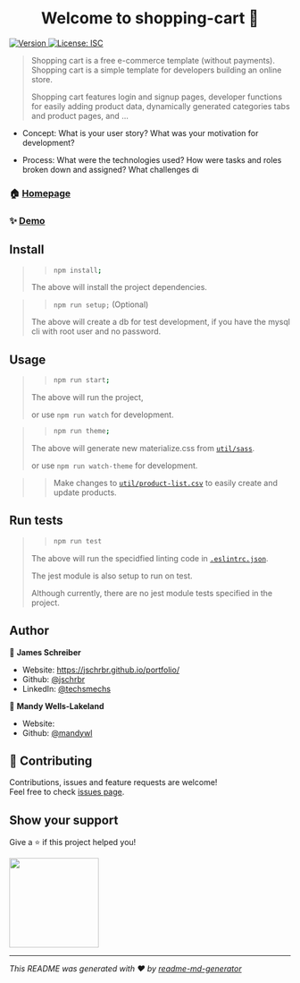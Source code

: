 <h1 align="center">Welcome to shopping-cart 👋</h1>
<p>
  <a href="https://www.npmjs.com/package/shopping-cart" target="_blank">
    <img alt="Version" src="https://img.shields.io/npm/v/shopping-cart.svg">
  </a>
  <a href="#" target="_blank">
    <img alt="License: ISC" src="https://img.shields.io/badge/License-ISC-yellow.svg" />
  </a>
</p>

> Shopping cart is a free e-commerce template (without payments). Shopping cart is a simple template for developers building an online store.
>
> Shopping cart features login and signup pages, developer functions for easily adding product data, dynamically generated categories tabs and product pages, and ...

- Concept: What is your user story? What was your motivation for development?

- Process: What were the technologies used? How were tasks and roles broken down and assigned? What challenges di

### 🏠 [Homepage](https://github.com/mandywl/shopping-cart)

### ✨ [Demo](TBA)

## Install

> > ```sh
> > npm install;
> > ```
>
> The above will install the project dependencies.

> > `npm run setup;` (Optional)
>
> The above will create a db for test development, if you have the mysql cli with root user and no password.

## Usage

> > ```sh
> > npm run start;
> > ```
>
> The above will run the project,
>
> or use `npm run watch` for development.

> > ```sh
> > npm run theme;
> > ```
>
> The above will generate new materialize.css from [`util/sass`](https://github.com/mandywl/shopping-cart/tree/master/util/sass).
>
> or use `npm run watch-theme` for development.

> > Make changes to [`util/product-list.csv`](https://github.com/mandywl/shopping-cart/tree/master/util/product-list.csv) to easily create and update products.

## Run tests

> > ```sh
> > npm run test
> > ```
>
> The above will run the specidfied linting code in [`.eslintrc.json`](https://github.com/mandywl/shopping-cart/blob/master/.eslintrc.json).
>
> The jest module is also setup to run on test.
>
> Although currently, there are no jest module tests specified in the project.

## Author

👤 **James Schreiber**

- Website: https://jschrbr.github.io/portfolio/
- Github: [@jschrbr](https://github.com/jschrbr)
- LinkedIn: [@techsmechs](https://linkedin.com/in/techsmechs)

👤 **Mandy Wells-Lakeland**

- Website:
- Github: [@mandywl](https://github.com/mandywl)

## 🤝 Contributing

Contributions, issues and feature requests are welcome!<br />Feel free to check [issues page](https://github.com/mandywl/shopping-cart/issues).

## Show your support

Give a ⭐️ if this project helped you!

<a href="https://www.patreon.com/techsmechs">
  <img src="https://c5.patreon.com/external/logo/become_a_patron_button@2x.png" width="160">
</a>

---

_This README was generated with ❤️ by [readme-md-generator](https://github.com/kefranabg/readme-md-generator)_
